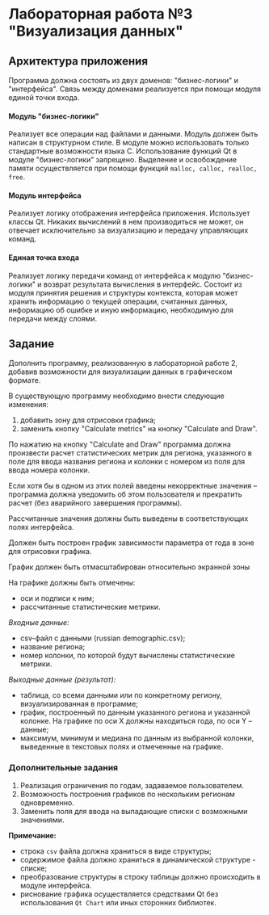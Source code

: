 # Лабораторная работа №3 "Визуализация данных"

## Архитектура приложения

Программа должна состоять из двух доменов: "бизнес-логики" и "интерфейса". Связь между доменами реализуется при помощи модуля единой точки входа.

#### Модуль "бизнес-логики"
Реализует все операции над файлами и данными. Модуль должен быть написан в структурном стиле. В модуле можно использовать только стандартные возможности языка C. Использование функций Qt в модуле "бизнес-логики" запрещено. Выделение и освобождение памяти осуществляется при помощи функций `malloc, calloc, realloc, free`.

#### Модуль интерфейса
Реализует логику отображения интерфейса приложения. Использует классы Qt. Никаких вычислений в нем производиться не может, он отвечает исключительно за визуализацию и передачу управляющих команд.

#### Единая точка входа
Реализует логику передачи команд от интерфейса к модулю "бизнес-логики" и возврат результата вычисления в интерфейс. Состоит из модуля принятия решения и структуры контекста, которая может хранить информацию о текущей операции, считанных данных, информацию об ошибке и иную информацию, необходимую для передачи между слоями.

## Задание

Дополнить программу, реализованную в лабораторной работе 2, добавив возможности для визуализации данных в графическом формате.

В существующую программу необходимо внести следующие изменения: 

1.	добавить зону для отрисовки графика;
2.	заменить кнопку "Calculate metrics" на кнопку "Calculate and Draw".

По нажатию на кнопку "Calculate and Draw" программа должна произвести расчет статистических метрик для региона, указанного в поле для ввода названия региона и колонки с номером из поля для ввода номера колонки.

Если хотя бы в одном из этих полей введены некорректные значения – программа должна уведомить об этом пользователя и прекратить расчет (без аварийного завершения программы). 

Рассчитанные значения должны быть выведены в соответствующих полях интерфейса. 

Должен быть построен график зависимости параметра от года в зоне для отрисовки графика. 

График должен быть отмасштабирован относительно экранной зоны

На графике должны быть отмечены: 

*	оси и подписи к ним;
*	рассчитанные статистические метрики.

*Входные данные:*

* csv-файл с данными (russian demographic.csv);
* название региона;
* номер колонки, по которой будут вычислены статистические метрики. 

*Выходные данные (результат):*

* таблица, со всеми данными или по конкретному региону, визуализированная в программе;
* график, построенный по данным указанного региона и указанной колонке. На графике по оси X должны находиться года, по оси Y – данные;
* максимум, минимум и медиана по данным из выбранной колонки, выведенные в текстовых полях и отмеченные на графике.

### Дополнительные задания
1.	Реализация ограничения по годам, задаваемое пользователем.
2.	Возможность построения графиков по нескольким регионам одновременно.
3. Заменить поля для ввода на выпадающие списки с возможными значениями.


**Примечание:**

* строка `csv` файла должна храниться в виде структуры;
* содержимое файла должно храниться в динамической структуре - списке;
* преобразование структуры в строку таблицы должно происходить в модуле интерфейса.
* риснование графика осуществляется средствами Qt без использования `Qt Chart` или иных сторонних библиотек.